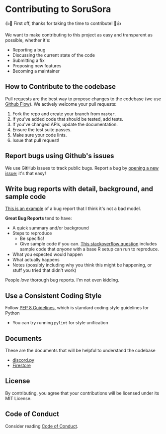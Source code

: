 # Contributing to SoruSora
:+1::tada: First off, thanks for taking the time to contribute! :tada::+1:

We want to make contributing to this project as easy and transparent as possible, whether it's:

- Reporting a bug
- Discussing the current state of the code
- Submitting a fix
- Proposing new features
- Becoming a maintainer

## How to Contribute to the codebase
Pull requests are the best way to propose changes to the codebase (we use [Github Flow](https://guides.github.com/introduction/flow/index.html)). We actively welcome your pull requests:

1. Fork the repo and create your branch from `master`.
2. If you've added code that should be tested, add tests.
3. If you've changed APIs, update the documentation.
4. Ensure the test suite passes.
5. Make sure your code lints.
6. Issue that pull request!

## Report bugs using Github's issues
We use GitHub issues to track public bugs. Report a bug by [opening a new issue](https://github.com/SeoulSKY/SoruSora/issues); it's that easy!

## Write bug reports with detail, background, and sample code
[This is an example](http://stackoverflow.com/q/12488905/180626) of a bug report that I think it's not a bad model.

**Great Bug Reports** tend to have:

- A quick summary and/or background
- Steps to reproduce
  - Be specific!
  - Give sample code if you can. [This stackoverflow question](http://stackoverflow.com/q/12488905/180626) includes sample code that *anyone* with a base R setup can run to reproduce.
- What you expected would happen
- What actually happens
- Notes (possibly including why you think this might be happening, or stuff you tried that didn't work)

People *love* thorough bug reports. I'm not even kidding.

## Use a Consistent Coding Style
Follow [PEP 8 Guidelines](https://peps.python.org/pep-0008/), which is standard coding style guidelines for Python

* You can try running `pylint` for style unification

## Documents

These are the documents that will be helpful to understand the codebase

* [discord.py](https://discordpy.readthedocs.io/en/latest/)
* [Firestore](https://firebase.google.com/docs/firestore/)

## License
By contributing, you agree that your contributions will be licensed under its MIT License.

## Code of Conduct
Consider reading [Code of Conduct](https://github.com/SeoulSKY/SoruSora/blob/master/CODE_OF_CONDUCT.md).
